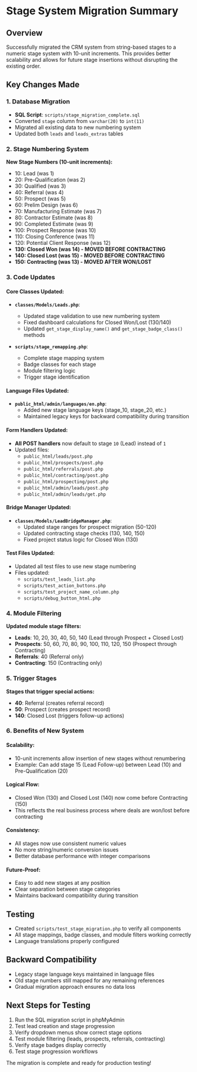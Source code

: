 # Stage System Migration Summary

## Overview
Successfully migrated the CRM system from string-based stages to a numeric stage system with 10-unit increments. This provides better scalability and allows for future stage insertions without disrupting the existing order.

## Key Changes Made

### 1. Database Migration
- **SQL Script**: `scripts/stage_migration_complete.sql`
- Converted `stage` column from `varchar(20)` to `int(11)`
- Migrated all existing data to new numbering system
- Updated both `leads` and `leads_extras` tables

### 2. Stage Numbering System
**New Stage Numbers (10-unit increments):**
- 10: Lead (was 1)
- 20: Pre-Qualification (was 2)
- 30: Qualified (was 3)
- 40: Referral (was 4)
- 50: Prospect (was 5)
- 60: Prelim Design (was 6)
- 70: Manufacturing Estimate (was 7)
- 80: Contractor Estimate (was 8)
- 90: Completed Estimate (was 9)
- 100: Prospect Response (was 10)
- 110: Closing Conference (was 11)
- 120: Potential Client Response (was 12)
- **130: Closed Won (was 14) - MOVED BEFORE CONTRACTING**
- **140: Closed Lost (was 15) - MOVED BEFORE CONTRACTING**
- **150: Contracting (was 13) - MOVED AFTER WON/LOST**

### 3. Code Updates

#### Core Classes Updated:
- **`classes/Models/Leads.php`**:
  - Updated stage validation to use new numbering system
  - Fixed dashboard calculations for Closed Won/Lost (130/140)
  - Updated `get_stage_display_name()` and `get_stage_badge_class()` methods

- **`scripts/stage_remapping.php`**:
  - Complete stage mapping system
  - Badge classes for each stage
  - Module filtering logic
  - Trigger stage identification

#### Language Files Updated:
- **`public_html/admin/languages/en.php`**:
  - Added new stage language keys (stage_10, stage_20, etc.)
  - Maintained legacy keys for backward compatibility during transition

#### Form Handlers Updated:
- **All POST handlers** now default to stage `10` (Lead) instead of `1`
- Updated files:
  - `public_html/leads/post.php`
  - `public_html/prospects/post.php`
  - `public_html/referrals/post.php`
  - `public_html/contracting/post.php`
  - `public_html/prospecting/post.php`
  - `public_html/admin/leads/post.php`
  - `public_html/admin/leads/get.php`

#### Bridge Manager Updated:
- **`classes/Models/LeadBridgeManager.php`**:
  - Updated stage ranges for prospect migration (50-120)
  - Updated contracting stage checks (130, 140, 150)
  - Fixed project status logic for Closed Won (130)

#### Test Files Updated:
- Updated all test files to use new stage numbering
- Files updated:
  - `scripts/test_leads_list.php`
  - `scripts/test_action_buttons.php`
  - `scripts/test_project_name_column.php`
  - `scripts/debug_button_html.php`

### 4. Module Filtering
**Updated module stage filters:**
- **Leads**: 10, 20, 30, 40, 50, 140 (Lead through Prospect + Closed Lost)
- **Prospects**: 50, 60, 70, 80, 90, 100, 110, 120, 150 (Prospect through Contracting)
- **Referrals**: 40 (Referral only)
- **Contracting**: 150 (Contracting only)

### 5. Trigger Stages
**Stages that trigger special actions:**
- **40**: Referral (creates referral record)
- **50**: Prospect (creates prospect record)
- **140**: Closed Lost (triggers follow-up actions)

### 6. Benefits of New System

#### Scalability:
- 10-unit increments allow insertion of new stages without renumbering
- Example: Can add stage 15 (Lead Follow-up) between Lead (10) and Pre-Qualification (20)

#### Logical Flow:
- Closed Won (130) and Closed Lost (140) now come before Contracting (150)
- This reflects the real business process where deals are won/lost before contracting

#### Consistency:
- All stages now use consistent numeric values
- No more string/numeric conversion issues
- Better database performance with integer comparisons

#### Future-Proof:
- Easy to add new stages at any position
- Clear separation between stage categories
- Maintains backward compatibility during transition

## Testing
- Created `scripts/test_stage_migration.php` to verify all components
- All stage mappings, badge classes, and module filters working correctly
- Language translations properly configured

## Backward Compatibility
- Legacy stage language keys maintained in language files
- Old stage numbers still mapped for any remaining references
- Gradual migration approach ensures no data loss

## Next Steps for Testing
1. Run the SQL migration script in phpMyAdmin
2. Test lead creation and stage progression
3. Verify dropdown menus show correct stage options
4. Test module filtering (leads, prospects, referrals, contracting)
5. Verify stage badges display correctly
6. Test stage progression workflows

The migration is complete and ready for production testing!